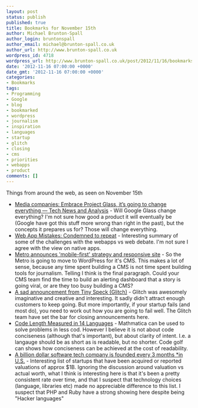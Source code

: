 ```yaml
---
layout: post
status: publish
published: true
title: Bookmarks for November 15th
author: Michael Brunton-Spall
author_login: bruntonspall
author_email: michael@brunton-spall.co.uk
author_url: http://www.brunton-spall.co.uk
wordpress_id: 4718
wordpress_url: http://www.brunton-spall.co.uk/post/2012/11/16/bookmarks-for-november-15th/
date: '2012-11-16 07:00:00 +0000'
date_gmt: '2012-11-16 07:00:00 +0000'
categories:
- Bookmarks
tags:
- Programming
- Google
- blog
- bookmarked
- wordpress
- journalism
- inspiration
- languages
- startup
- glitch
- closing
- cms
- priorities
- webapps
- product
comments: []
---
```

<p>Things from around the web, as seen on November 15th</p>
<ul>
<li><a href="http://gigaom.com/2012/11/15/media-companies-better-embrace-project-glass-because-its-going-to-change-everything/">Media companies: Embrace Project Glass, it&rsquo;s going to change everything &mdash; Tech News and Analysis</a> - Will Google Glass change everything? I&#039;m not sure how good a product it will eventually be (Google have got this stuff more wrong than right in the past), but the concepts it prepares us for? Those will change everything.</li>
<li><a href="http://pocket.co/shaP5">Web App Mistakes: Condemned to repeat</a> - Interesting summary of some of the challenges with the webapps vs web debate. I&#039;m not sure I agree with the view on native apps.</li>
<li><a href="http://www.journalism.co.uk/news/metro-announces-mobile-first-strategy-and-responsive-site/s2/a551190/">Metro announces 'mobile-first' strategy and responsive site</a> - So the Metro is going to move to WordPress for it&#039;s CMS.  This makes a lot of sense, because any time spent building a CMS is not time spent building tools for journalism.  Telling I think is the final paragraph.  Could your CMS team find the time to build an alerting dashboard that a story is going viral, or are they too busy building a CMS?</li>
<li><a href="http://www.glitch.com/closing/">A sad announcement from Tiny Speck (Glitch)</a> - Glitch was awesomely imaginative and creative and interesting. It sadly didn&#039;t attract enough customers to keep going.  But more importantly, if your startup fails (and most do), you need to work out how you are going to fail well.  The Glitch team have set the bar for closing announcements here.</li>
<li><a href="http://blog.wolfram.com/2012/11/14/code-length-measured-in-14-languages/">Code Length Measured in 14 Languages</a> - Mathmatica can be used to solve problems in less cod. However I believe it is not about code conciseness (although that&#039;s important), but about clarity of intent.  I.e. a langauge should be as short as is readable, but no shorter.  Code golf can shows how conciseness can be achieved at the cost of readability.</li>
<li><a href="http://blog.minming.net/post/35553963889/a-billion-dollar-software-tech-company-is-founded-every">A billion dollar software tech company is founded every 3 months *in U.S.</a> - Interesting list of startups that have been acquired or reported valuations of approx $1B. Ignoring the discussion around valuation vs actual worth, what I think is interesting here is that it&#039;s been a pretty consistent rate over time, and that I suspect that technology choices (language, libraries etc) made no appreciable difference to this list.  I suspect that PHP and Ruby have a strong showing here despite being &quot;Hacker languages&quot;</li>
</ul>
